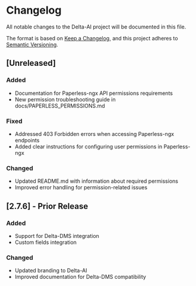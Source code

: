 # Changelog

All notable changes to the Delta-AI project will be documented in this file.

The format is based on [Keep a Changelog](https://keepachangelog.com/en/1.0.0/),
and this project adheres to [Semantic Versioning](https://semver.org/spec/v2.0.0.html).

## [Unreleased]

### Added
- Documentation for Paperless-ngx API permissions requirements
- New permission troubleshooting guide in docs/PAPERLESS_PERMISSIONS.md

### Fixed
- Addressed 403 Forbidden errors when accessing Paperless-ngx endpoints
- Added clear instructions for configuring user permissions in Paperless-ngx

### Changed
- Updated README.md with information about required permissions
- Improved error handling for permission-related issues

## [2.7.6] - Prior Release

### Added
- Support for Delta-DMS integration
- Custom fields integration

### Changed
- Updated branding to Delta-AI
- Improved documentation for Delta-DMS compatibility